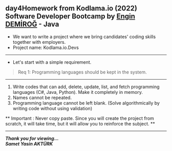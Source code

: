 ## day4Homework from Kodlama.io (2022) Software Developer Bootcamp by [Engin DEMİROĞ](https://github.com/engindemirog) - Java

* We want to write a project where we bring candidates' coding skills together with employers.
* Project name: Kodlama.io.Devs

---

* Let's start with a simple requirement.
> Req 1: Programming languages should be kept in the system.

---

1. Write codes that can add, delete, update, list, and fetch programming languages (C#, Java, Python). Make it completely in memory.
2. Names cannot be repeated.
3. Programming language cannot be left blank. (Solve algorithmically by writing code without using validation)

** Important : Never copy paste. Since you will create the project from scratch, it will take time, but it will allow you to reinforce the subject. **

---
<b><em>Thank you for viewing... <br>
Samet Yasin AKTÜRK </em></b>
